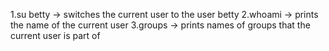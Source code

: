 1.su betty -> switches the current user to the user betty
2.whoami -> prints the name of the current user
3.groups -> prints names of groups that the current user is part of 
